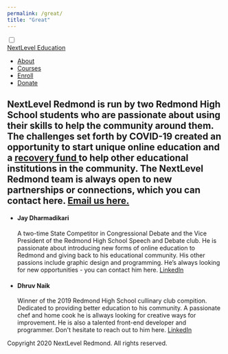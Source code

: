 ```yaml
---
permalink: /great/
title: "Great"
---
```

 <head>
    <meta charset="UTF-8" />
    <meta name="viewport" content="width=device-width, initial-scale=1.0" />
    <meta http-equiv="X-UA-Compatible" content="ie=edge" />
    <title>NextLevel Education</title>
    <link rel="stylesheet" href="https://jayd1903.github.io/mm-github-pages-starter/css/about.css" />
  </head>
  <body>
    <div class="container">
      <nav>
        <input type="checkbox" id="nav" class="hidden" />
        <label for="nav" class="nav-btn">
          <i></i>
          <i></i>
          <i></i>
        </label>
        <div class="logo">
          <a href="https://nextlevelredmond.com">NextLevel Education</a>
        </div>
        <div class="nav-wrapper">
          <ul>
            <li><a href="https://nextlevelredmond.com/about/">About</a></li>
            <li><a href="https://nextlevelredmond.com/courses/">Courses</a></li>
            <li><a href="https://nextlevelredmond.com/enroll/">Enroll</a></li>
            <li><a href="https://nextlevelredmond.com/donate/">Donate</a></li>
          </ul>
        </div>
      </nav>
    </div>
    <!--navigation ends-->
    <!--main-->
    <div class="spacer" />
    <div id="hero-image">
      <div class="wrapper">
        <h2>
          NextLevel Redmond is run by two Redmond High School students who are passionate about using their skills to help the community around them. The challenges set forth by COVID-19 created an opportunity to start unique online education and a  <a href="https://www.gofundme.com/f/nextlevel-redmond-covid19-recovery-fund?utm_medium=copy_link&utm_source=customer&utm_campaign=p_lico+share-sheet">recovery fund </a>to help other educational institutions in the community. The NextLevel Redmond team is always open to new partnerships or connections, which you can contact here. <a href = "mailto:nextlevelredmond@gmail.com">Email us here.</a>
        </h2>
      </div>
    </div>
    <!--features-->
    <div class="spacer" />
    <div id="features">
      <div class="wrapper">
        <ul>
          <li class="feature-1">
            <h4>Jay Dharmadikari</h4>
            <p>
              A two-time State Competitor in Congressional Debate and the Vice President of the Redmond High School Speech and Debate club. He is passionate about introducing new forms of online education to Redmond and giving back to his educational community. His other passions include graphic design and programming. He’s always looking for new opportunities - you can contact him here. <a href="https://www.linkedin.com/in/jay-dharmadhikari-751745190">LinkedIn</a>
            </p>
          </li>
          <div id="spaceblock"></div>
          <li class="feature-2">
            <h4>Dhruv Naik</h4>
            <p>
              Winner of the 2019 Redmond High School cullinary club compition. Dedicated to providing better education to his community. A passionate chef and home cook he is allways looking for creative ways for improvement. He is also a talented front-end developer and programmer. Don't hesitate to reach out to him here. <a href="https://www.linkedin.com/in/dhruv-naik-a4a21b18a">LinkedIn</a>
            </p>
          </li>
          <div class="clear"></div>
        </ul>
      </div>
    </div>
    <!--content ends-->
    <div class="spacer" />
    <footer>
      <div class="wrapper">
        <div id="footer-info">
          <p>Copyright 2020 NextLevel Redmond. All rights reserved.</p>
        </div>
        </div>
        <div class="clear"></div>
      </div>
    </footer>
  </body>
